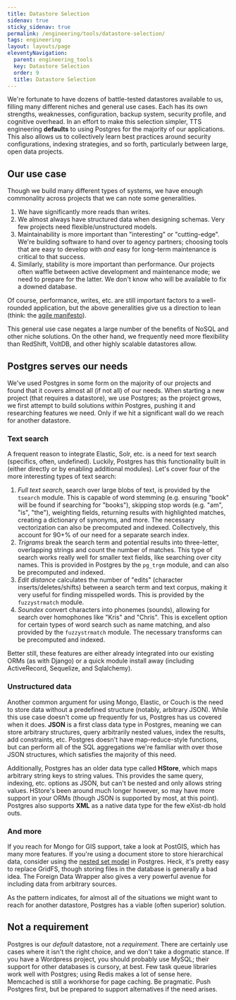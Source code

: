 ```yaml
---
title: Datastore Selection
sidenav: true
sticky_sidenav: true
permalink: /engineering/tools/datastore-selection/
tags: engineering
layout: layouts/page
eleventyNavigation: 
  parent: engineering_tools
  key: Datastore Selection
  order: 9
  title: Datastore Selection
---
```


We're fortunate to have dozens of battle-tested datastores available to us,
filling many different niches and general use cases. Each has its own
strengths, weaknesses, configuration, backup system, security profile, and
cognitive overhead. In an effort to make this selection simpler, TTS
engineering **defaults** to using Postgres for the majority of our
applications. This also allows us to collectively learn best practices around
security configurations, indexing strategies, and so forth, particularly
between large, open data projects.

## Our use case

Though we build many different types of systems, we have enough commonality
across projects that we can note some generalities.

1. We have significantly more reads than writes.
2. We almost always have structured data when designing schemas. Very few
   projects need flexible/unstructured models.
3. Maintainability is more important than "interesting" or "cutting-edge".
   We're building software to hand over to agency partners; choosing tools
   that are easy to develop with *and* easy for long-term maintenance is
   critical to that success.
4. Similarly, stability is more important than performance. Our projects often
   waffle between active development and maintenance mode; we need to prepare
   for the latter. We don't know who will be available to fix a downed
   database.

Of course, performance, writes, etc. are still important factors to a
well-rounded application, but the above generalities give us a direction to
lean (think: the [agile manifesto](http://agilemanifesto.org/)).

This general use case negates a large number of the benefits of NoSQL and
other niche solutions. On the other hand, we frequently need more flexibility
than RedShift, VoltDB, and other highly scalable datastores allow.

## Postgres serves our needs

We've used Postgres in some form on the majority of our projects and found
that it covers almost all (if not all) of our needs. When starting a new
project (that requires a datastore), we use Postgres; as the project grows, we
first attempt to build solutions *within* Postgres, pushing it and researching
features we need. Only if we hit a significant wall do we reach for another
datastore.

### Text search

A frequent reason to integrate Elastic, Solr, etc. is a need for text search
(specifics, often, undefined). Luckily, Postgres has this functionality built
in (either directly or by enabling additional modules). Let's cover four of
the more interesting types of text search:

1. *Full text search*, search over large blobs of text, is provided by the
   `tsearch` module. This is capable of word stemming (e.g. ensuring "book"
   will be found if searching for "books"), skipping stop words (e.g. "am",
   "is", "the"), weighting fields, returning results with highlighted matches,
   creating a dictionary of synonyms, and more. The necessary vectorization
   can also be precomputed and indexed. Collectively, this account for 90+% of
   our need for a separate search index.
2. *Trigrams* break the search term and potential results into three-letter,
   overlapping strings and count the number of matches. This type of search
   works really well for smaller text fields, like searching over city names.
   This is provided in Postgres by the `pg_trgm` module, and can also be
   precomputed and indexed.
3. *Edit distance* calculates the number of "edits" (character
   inserts/deletes/shifts) between a search term and text corpus, making it
   very useful for finding misspelled words. This is provided by the
   `fuzzystrmatch` module.
4. *Soundex* convert characters into phonemes (sounds), allowing for search
   over homophones like "Kris" and "Chris". This is excellent option for
   certain types of word search such as name matching, and also provided by
   the `fuzzystrmatch` module. The necessary transforms can be precomputed and
   indexed.

Better still, these features are either already integrated into our existing
ORMs (as with Django) or a quick module install away (including ActiveRecord,
Sequelize, and Sqlalchemy).

### Unstructured data

Another common argument for using Mongo, Elastic, or Couch is the need to
store data without a predefined structure (notably, arbitrary JSON). While
this use case doesn't come up frequently for us, Postgres has us covered when
it does.  **JSON** is a first class data type in Postgres, meaning we can
store arbitrary structures, query arbitrarily nested values, index the
results, add constraints, etc. Postgres doesn't have map-reduce-style
functions, but can perform all of the SQL aggregations we're familiar with
over those JSON structures, which satisfies the majority of this need.

Additionally, Postgres has an older data type called **HStore**, which maps
arbitrary string keys to string values. This provides the same query,
indexing, etc. options as JSON, but can't be nested and only allows string
values. HStore's been around much longer however, so may have more support in
your ORMs (though JSON is supported by most, at this point). Postgres also
supports **XML** as a native data type for the few eXist-db hold outs.

### And more

If you reach for Mongo for GIS support, take a look at PostGIS, which has many
more features. If you're using a document store to store hierarchical data,
consider using the [nested set
model](https://en.wikipedia.org/wiki/Nested_set_model) in Postgres. Heck, it's
pretty easy to replace GridFS, though storing files in the database is
generally a bad idea. The Foreign Data Wrapper also gives a very powerful
avenue for including data from arbitrary sources.

As the pattern indicates, for almost all of the situations we might want to
reach for another datastore, Postgres has a viable (often superior) solution.

## Not a requirement

Postgres is our *default* datastore, not a *requirement*. There are certainly
use cases where it isn't the right choice, and we don't take a dogmatic
stance. If you have a Wordpress project, you should probably use MySQL; their
support for other databases is cursory, at best. Few task queue libraries work
well with Postgres; using Redis makes a lot of sense here. Memcached is still
a workhorse for page caching. Be pragmatic. Push Postgres first, but be
prepared to support alternatives if the need arises.
